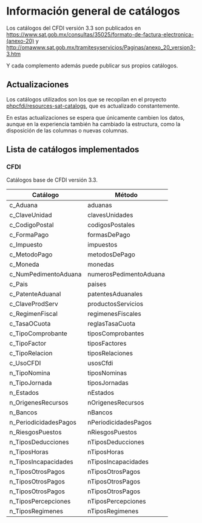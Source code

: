 # Información general de catálogos

Los catálogos del CFDI versión 3.3 son publicados en
<https://www.sat.gob.mx/consultas/35025/formato-de-factura-electronica-(anexo-20)> y
<http://omawww.sat.gob.mx/tramitesyservicios/Paginas/anexo_20_version3-3.htm>

Y cada complemento además puede publicar sus propios catálogos.

## Actualizaciones

Los catálogos utilizados son los que se recopilan en el proyecto
[phpcfdi/resources-sat-catalogs](https://github.com/phpcfdi/resources-sat-catalogs),
que es actualizado constantemente.

En estas actualizaciones se espera que únicamente cambien los datos, aunque en la experiencia
también ha cambiado la estructura, como la disposición de las columnas o nuevas columnas.

## Lista de catálogos implementados

### CFDI

Catálogos base de CFDI versión 3.3.

| Catálogo               | Método                 |
| ---------------------- | ---------------------- |
| c_Aduana               | aduanas                |
| c_ClaveUnidad          | clavesUnidades         |
| c_CodigoPostal         | codigosPostales        |
| c_FormaPago            | formasDePago           |
| c_Impuesto             | impuestos              |
| c_MetodoPago           | metodosDePago          |
| c_Moneda               | monedas                |
| c_NumPedimentoAduana   | numerosPedimentoAduana |
| c_Pais                 | paises                 |
| c_PatenteAduanal       | patentesAduanales      |
| c_ClaveProdServ        | productosServicios     |
| c_RegimenFiscal        | regimenesFiscales      |
| c_TasaOCuota           | reglasTasaCuota        |
| c_TipoComprobante      | tiposComprobantes      |
| c_TipoFactor           | tiposFactores          |
| c_TipoRelacion         | tiposRelaciones        |
| c_UsoCFDI              | usosCfdi               |
| n_TipoNomina           | tiposNominas           |
| n_TipoJornada          | tiposJornadas          |
| n_Estados              | nEstados               |
| n_OrigenesRecursos     | nOrigenesRecursos      |
| n_Bancos               | nBancos                |
| n_PeriodicidadesPagos  | nPeriodicidadesPagos   |
| n_RiesgosPuestos       | nRiesgosPuestos        |
| n_TiposDeducciones     | nTiposDeducciones      |
| n_TiposHoras           | nTiposHoras            |
| n_TiposIncapacidades   | nTiposIncapacidades    |
| n_TiposOtrosPagos      | nTiposOtrosPagos       |
| n_TiposOtrosPagos      | nTiposOtrosPagos       |
| n_TiposOtrosPagos      | nTiposOtrosPagos       |
| n_TiposPercepciones    | nTiposPercepciones     |
| n_TiposRegimenes       | nTiposRegimenes        |